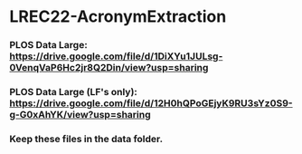 # LREC22-AcronymExtraction

### PLOS Data Large: https://drive.google.com/file/d/1DiXYu1JULsg-0VenqVaP6Hc2jr8Q2Din/view?usp=sharing
### PLOS Data Large (LF's only): https://drive.google.com/file/d/12H0hQPoGEjyK9RU3sYz0S9-g-G0xAhYK/view?usp=sharing

### Keep these files in the data folder.
